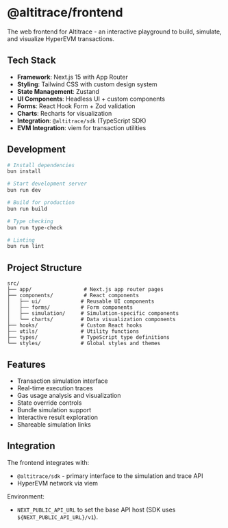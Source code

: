 # @altitrace/frontend

The web frontend for Altitrace - an interactive playground to build, simulate, and visualize HyperEVM transactions.

## Tech Stack

- **Framework**: Next.js 15 with App Router
- **Styling**: Tailwind CSS with custom design system
- **State Management**: Zustand
- **UI Components**: Headless UI + custom components
- **Forms**: React Hook Form + Zod validation
- **Charts**: Recharts for visualization
- **Integration**: `@altitrace/sdk` (TypeScript SDK)
- **EVM Integration**: viem for transaction utilities

## Development

```bash
# Install dependencies
bun install

# Start development server
bun run dev

# Build for production
bun run build

# Type checking
bun run type-check

# Linting
bun run lint
```

## Project Structure

```
src/
├── app/                 # Next.js app router pages
├── components/          # React components
│   ├── ui/             # Reusable UI components
│   ├── forms/          # Form components
│   ├── simulation/     # Simulation-specific components
│   └── charts/         # Data visualization components
├── hooks/              # Custom React hooks
├── utils/              # Utility functions
├── types/              # TypeScript type definitions
└── styles/             # Global styles and themes
```

## Features

- Transaction simulation interface
- Real-time execution traces
- Gas usage analysis and visualization
- State override controls
- Bundle simulation support
- Interactive result exploration
- Shareable simulation links

## Integration

The frontend integrates with:

- `@altitrace/sdk` - primary interface to the simulation and trace API
- HyperEVM network via viem

Environment:

- `NEXT_PUBLIC_API_URL` to set the base API host (SDK uses `${NEXT_PUBLIC_API_URL}/v1`).
